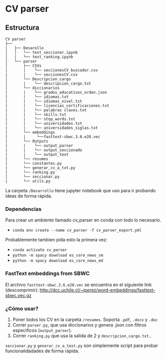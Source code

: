 # CV parser
## Estructura
```
CV parser
├── 
│   ├── Desarollo
│   │   └── test_seccionar.ipynb
|   |   └── test_ranking.ipynb
│   └── parser
│       ├── CSVs
|       |    └── seccionesCV_buscador.csv
|       |    └── seccionesCV.csv
│       └── Descripcion_cargo
|       |    └── descripcion_cargo.txt
│       └── diccionarios
|       |    └── grados_educativos_orden.json
|       |    └── idiomas.txt
|       |    └── idiomas_nivel.txt
|       |    └── licencias_certificaciones.txt
|       |    └── palabras claves.txt
|       |    └── skills.txt
|       |    └── stop_words.txt
|       |    └── universidades.txt
|       |    └── universidades_siglas.txt
|       └── embeddings
|       |     └──fasttext-sbwc.3.6.e20.vec
|       └── Outputs
|       |    └── output_parser
|       |    └── output_seccionado
|       |    └── output_text
|       └── resumes
|       └── constantes.py
|       └── generar_cv_a_txt.py
|       └── ranking.py
|       └── seccionar.py
|       └── utils.py

```

La carpeta `/Desarrollo` tiene jupyter notebook que uso para ir probando ideas de forma rápida.

### Dependencias
Para crear un ambiente llamado cv_parser en conda con todo lo necesario.
* `conda env create --name cv_parser -f cv_parser_export.yml`




Probablemente tambien pida esto la primera vez: 
- `conda activate cv_parser`
- `python -m spacy download es_core_news_sm`
- `python -m spacy download es_core_news_md`

### FastText embeddings from SBWC
El archivo `fasttext-sbwc.3.6.e20.vec` se encuentra en el siguiente link (descomprimir):
http://dcc.uchile.cl/~jperez/word-embeddings/fasttext-sbwc.vec.gz




### ¿Cómo usar?

1. Poner todos los CV en la carpeta `/resumes`. Soporta `.pdf`, `.docx` y `.doc`
2. Correr `parser.py`, que usa diccionarios y genera .json con filtros especificos (`output_parser`).
3. Correr `ranking.py` que usa la salida de 2 y `descripcion_cargo.txt`..

 `seccionar.py` y   `generar_cv_a_text.py` son simplemente script para probar funcionalidadades
 de forma rápida.